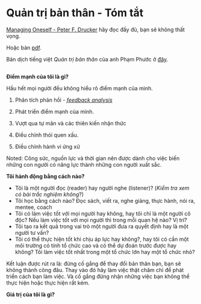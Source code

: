 # Quản trị bản thân - Tóm tắt

[Managing Oneself - Peter F. Drucker](https://hbr.org/2005/01/managing-oneself) hãy đọc đầy đủ, bạn sẽ không thất vọng.

Hoặc bản [pdf](/res/managing_oneself/Managing_Oneself.pdf).

Bản dịch tiếng việt _Quản trị bản thân_ của anh Phạm Phước ở [đây](http://www.hoitrieuphu.com/2013/08/quan-tri-ban-than-peter-f-drucker.html).

##

**Điểm mạnh của tôi là gì?**

Hầu hết mọi người đều không hiểu rõ điểm mạnh của mình.

1.  Phân tích phản hồi - [_feedback analysis_](https://guerric.co.uk/feedback-analysis/)

2.  Phát triển điểm mạnh của mình.

3.  Vượt qua tự mãn và các thiên kiến nhận thức

4.  Điều chỉnh thói quen xấu.

5.  Điều chỉnh hành vi ứng xử

Noted: Công sức, nguồn lực và thời gian nên được dành cho việc biến những con người có năng lực thành những con người xuất sắc.

**Tôi hành động bằng cách nào?**

* Tôi là một người đọc (reader) hay người nghe (listener)? (_Kiểm tra xem có bài trắc nghiệm không_?)
* Tôi học bằng cách nào? Đọc sách, viết ra, nghe giảng, thực hành, nói ra, mentee, coach
* Tôi có làm việc tốt với mọi người hay không, hay tôi chỉ là một người cô độc? Nếu làm việc tốt với mọi người thì trong mỗi quan hệ nào? Vị trí?
* Tôi tạo ra kết quả trong vai trò một người đưa ra quyết định hay là một người tư vấn?
* Tôi có thể thực hiện tốt khi chịu áp lực hay không?, hay tôi có cần một môi trường có tính tổ chức cao và có thể dự đoán trước được hay không? Tôi làm việc tốt nhất trong một tổ chức lớn hay một tổ chức nhỏ?

Kết luận được rút ra là: đừng cố gắng để thay đổi bản thân bạn, bạn sẽ không thành công đâu. Thay vào đó hãy làm việc thật chăm chỉ để phát triển cách bạn làm việc. Và cố gắng đừng nhận những việc bạn không thể thực hiện hoặc thực hiện rất kém.

**Giá trị của tôi là gì?**
